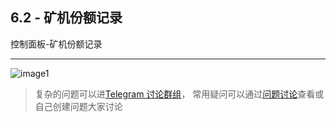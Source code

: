 [image1]:https://raw.githubusercontent.com/FxPool/FXMinerProxy/main/image/tutorial/worker-shres-recod.png
[Telegram 讨论群组]:https://t.me/FxminerChat
[问题讨论]:https://github.com/FxPool/FXMinerProxy/issues

## 6.2 - 矿机份额记录
控制面板-矿机份额记录
___
![image1]

> 复杂的问题可以进[Telegram 讨论群组]， 常用疑问可以通过[问题讨论]查看或自己创建问题大家讨论